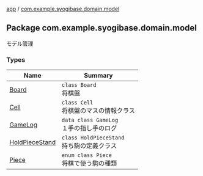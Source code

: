 [app](../index.md) / [com.example.syogibase.domain.model](./index.md)

## Package com.example.syogibase.domain.model

モデル管理

### Types

| Name | Summary |
|---|---|
| [Board](-board/index.md) | `class Board`<br>将棋盤 |
| [Cell](-cell/index.md) | `class Cell`<br>将棋盤のマスの情報クラス |
| [GameLog](-game-log/index.md) | `data class GameLog`<br>１手の指し手のログ |
| [HoldPieceStand](-hold-piece-stand/index.md) | `class HoldPieceStand`<br>持ち駒の定義クラス |
| [Piece](-piece/index.md) | `enum class Piece`<br>将棋で使う駒の種類 |

